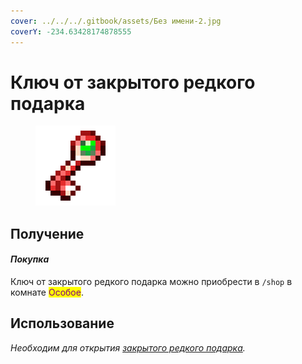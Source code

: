 ```yaml
---
cover: ../../../.gitbook/assets/Без имени-2.jpg
coverY: -234.63428174878555
---
```


# Ключ от закрытого редкого подарка

<figure><img src="../../../.gitbook/assets/rare_key_128.png" alt=""><figcaption></figcaption></figure>

## Получение

#### _Покупка_

Ключ от закрытого редкого подарка можно приобрести в `/shop` в комнате <mark style="color:purple;">Особое</mark>.

## Использование

_Необходим для открытия_ [_закрытого редкого подарка_](rare\_key.md)_._
